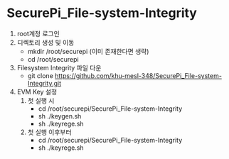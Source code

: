 # SecurePi_File-system-Integrity

1. root계정 로그인
2. 디렉토리 생성 및 이동
	- mkdir /root/securepi (이미 존재한다면 생략)
	- cd /root/securepi
3. Filesystem Integrity 파일 다운
	- git clone https://github.com/khu-mesl-348/SecurePi_File-system-Integrity.git
4. EVM Key 설정
	1. 첫 실행 시
		- cd /root/securepi/SecurePi_File-system-Integrity
		- sh ./keygen.sh
		- sh ./keyrege.sh
	2. 첫 실행 이후부터
		- cd /root/securepi/SecurePi_File-system-Integrity
		- sh ./keyrege.sh
